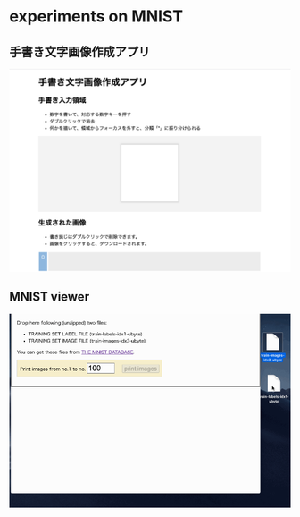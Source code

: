 experiments on MNIST
====================

手書き文字画像作成アプリ
------------------------

[![create your own data](v0.3.png)](https://ttnok.github.io/mnist/myfigures.html)


MNIST viewer
------------

[![viewer](viewer/viewer-v0.1.0.gif)](https://ttnok.github.io/mnist/viewer/print_to_pdf.html)
